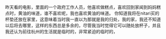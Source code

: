 昨天看的电影，里面的一个政府工作人员，他喜欢做糕点，喜欢回到家闻到妈妈糕点时，黄油的味道，谁不喜欢呢，我也喜欢黄油的味道。
你知道我将在nitari买的杯垫还放在家里，这意味着当时我一直以为那就是我的归处，我的家，我还不知道以后将去哪里，这样的东西总是多余的，尽管我当时觉得它可以随处放杯子，并且我还认为前往杭州的生活就是临时的，非常紧迫的临时的，

